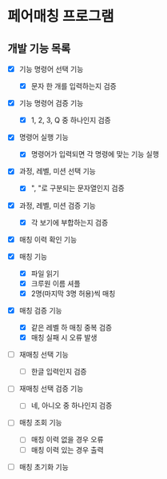 # 페어매칭 프로그램

## 개발 기능 목록

- [x] 기능 명령어 선택 기능
    - [x] 문자 한 개를 입력하는지 검증

- [x] 기능 명령어 검증 기능
    - [x] 1, 2, 3, Q 중 하나인지 검증

- [x] 명령어 실행 기능
    - [x] 명령어가 입력되면 각 명령에 맞는 기능 실행

- [x] 과정, 레벨, 미션 선택 기능
    - [x] ", "로 구분되는 문자열인지 검증

- [x] 과정, 레벨, 미션 검증 기능
    - [x] 각 보기에 부합하는지 검증

- [x] 매칭 이력 확인 기능

- [x] 매칭 기능
    - [x] 파일 읽기
    - [x] 크루원 이름 셔플
    - [x] 2명(마지막 3명 허용)씩 매칭

- [x] 매칭 검증 기능
    - [x] 같은 레벨 하 매칭 중복 검증
    - [x] 매칭 실패 시 오류 발생

- [ ] 재매칭 선택 기능
    - [ ] 한글 입력인지 검증

- [ ] 재매칭 선택 검증 기능
    - [ ] 네, 아니오 중 하나인지 검증

- [ ] 매칭 조회 기능
    - [ ] 매칭 이력 없을 경우 오류
    - [ ] 매칭 이력 있는 경우 출력

- [ ] 매칭 초기화 기능